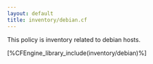 ```yaml
---
layout: default
title: inventory/debian.cf
---
```


This policy is inventory related to debian hosts.

[%CFEngine_library_include(inventory/debian)%]
